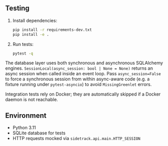 ## Testing

1. Install dependencies:
   ```bash
   pip install -r requirements-dev.txt
   pip install -e .
   ```
2. Run tests:
   ```bash
   pytest -q
   ```

The database layer uses both synchronous and asynchronous SQLAlchemy engines.
`SessionLocal(async_session: bool | None = None)` returns an async session when
called inside an event loop. Pass ``async_session=False`` to force a synchronous
session from within async-aware code (e.g. a fixture running under
``pytest-asyncio``) to avoid ``MissingGreenlet`` errors.

Integration tests rely on Docker; they are automatically skipped if a Docker
daemon is not reachable.

## Environment

- Python 3.11
- SQLite database for tests
- HTTP requests mocked via `sidetrack.api.main.HTTP_SESSION`

